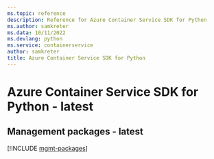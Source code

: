 ```yaml
---
ms.topic: reference
description: Reference for Azure Container Service SDK for Python
ms.author: samkreter
ms.data: 10/11/2022
ms.devlang: python
ms.service: containerservice
author: samkreter
title: Azure Container Service SDK for Python
---
```

# Azure Container Service SDK for Python - latest

## Management packages - latest
[!INCLUDE [mgmt-packages](container-service-mgmt-index.md)]